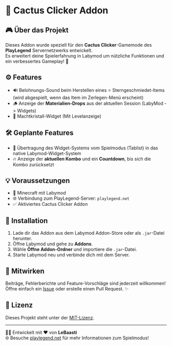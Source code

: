 # 🌵 Cactus Clicker Addon

## 🎮 Über das Projekt
Dieses Addon wurde speziell für den **Cactus Clicker**-Gamemode des **PlayLegend** Servernetzwerks entwickelt.  
Es erweitert deine Spielerfahrung in Labymod um nützliche Funktionen und ein verbessertes Gameplay! 🧩

## ⚙️ Features
- 🔊 Belohnungs-Sound beim Herstellen eines ⭐ Sterngeschmiedet-Items  
  (wird abgespielt, wenn das Item im Zerlegen-Menü erscheint)
- 🪵 Anzeige der **Materialien-Drops** aus der aktuellen Session (LabyMod -> Widgets)
- 💎 Machtkristall-Widget (Mit Levelanzeige)

## 🛠️ Geplante Features
- 🧩 Übertragung des Widget-Systems vom Spielmodus (Tablist) in das native Labymod-Widget-System
- 🔥 Anzeige der **aktuellen Kombo** und ein **Countdown**, bis sich die Kombo zurücksetzt

## 💡 Voraussetzungen
- 🧱 Minecraft mit Labymod
- 🌐 Verbindung zum PlayLegend-Server: `playlegend.net`
- ✅ Aktiviertes Cactus Clicker Addon

## 🚀 Installation
1. Lade dir das Addon aus dem Labymod Addon-Store oder als `.jar`-Datei herunter.
2. Öffne Labymod und gehe zu **Addons**.
3. Wähle **Öffne Addon-Ordner** und importiere die `.jar`-Datei.
4. Starte Labymod neu und verbinde dich mit dem Server.

## 🤝 Mitwirken
Beiträge, Fehlerberichte und Feature-Vorschläge sind jederzeit willkommen!  
Öffne einfach ein [Issue](https://github.com/LeBaasti/cactus-clicker-addon/issues) oder erstelle einen Pull Request. ✨

## 📜 Lizenz
Dieses Projekt steht unter der [MIT-Lizenz](LICENSE).

---

🧑‍💻 Entwickelt mit ❤️ von **LeBaasti**  
🌐 Besuche [playlegend.net](https://playlegend.net) für mehr Informationen zum Spielmodus!
